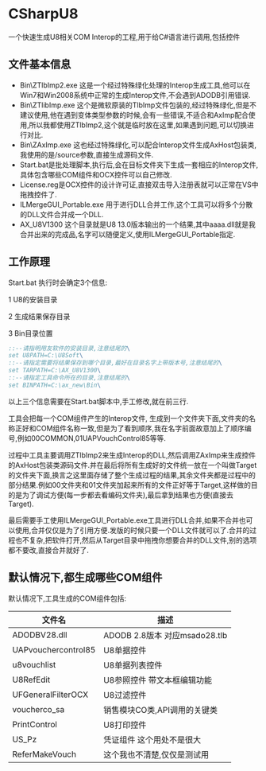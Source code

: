 # CSharpU8
一个快速生成U8相关COM Interop的工程,用于给C#语言进行调用,包括控件
## 文件基本信息
 - Bin\ZTlbImp2.exe 这是一个经过特殊绿化处理的Interop生成工具,他可以在Win7和Win2008系统中正常的生成Interop文件,不会遇到ADODB引用错误.
- Bin\ZTlibImp.exe 这个是微软原装的TlbImp文件包装的,经过特殊绿化,但是不建议使用,他在遇到变体类型参数的时候,会有一些错误,不适合和AxImp配合使用,所以我都使用ZTlbImp2,这个就是临时放在这里,如果遇到问题,可以切换进行对比.
 - Bin\ZAxImp.exe 这也经过特殊绿化,可以配合Interop文件生成AxHost包装类,我使用的是/source参数,直接生成源码文件.
 - Start.bat是批处理脚本,执行后,会在目标文件夹下生成一套相应的Interop文件,具体包含哪些COM组件和OCX控件可以自己修改.
 - License.reg是OCX控件的设计许可证,直接双击导入注册表就可以正常在VS中拖拽控件了.
 - ILMergeGUI_Portable.exe 用于进行DLL合并工作,这个工具可以将多个分散的DLL文件合并成一个DLL.
 - AX_U8V1300 这个目录就是U8 13.0版本输出的一个结果,其中aaaa.dll就是我合并出来的完成品,名字可以随便定义,使用ILMergeGUI_Portable指定.
 ## 工作原理
 Start.bat 执行时会确定3个信息:
 
 1 U8的安装目录
 
 2 生成结果保存目录
 
 3 Bin目录位置
 
 ```bat
::--请指明用友软件的安装目录,注意结尾的\
set U8PATH=C:\U8Soft\
::--请指定需要将结果保存到哪个目录,最好在目录名字上带版本号,注意结尾的\
set TARPATH=C:\AX_U8V1300\
::--请指定工具命令所在的目录,注意结尾的\
set BINPATH=C:\ax_new\Bin\
 ```
 
 以上三个信息需要在Start.bat脚本中,手工修改,就在前三行.
 
工具会把每一个COM组件产生的Interop文件, 生成到一个文件夹下面,文件夹的名称正好和COM组件名称一致,但是为了看到顺序,我在名字前面故意加上了顺序编号,例如00COMMON,01UAPVouchControl85等等.
 
 过程中工具主要调用ZTlbImp2来生成Interop的DLL,然后调用ZAxImp来生成控件的AxHost包装类源码文件.并在最后将所有生成好的文件统一放在一个叫做Target的文件夹下面,换言之这里面存储了整个生成过程的结果,其余文件夹都是过程中的部分结果.例如00文件夹和01文件夹加起来所有的文件正好等于Target,这样做的目的是为了调试方便(每一步都去看编码文件夹),最后拿到结果也方便(直接去Target).
 
 最后需要手工使用ILMergeGUI_Portable.exe工具进行DLL合并,如果不合并也可以使用,合并仅仅是为了引用方便.发版的时候只要一个DLL文件就可以了.合并的过程也不复杂,把软件打开,然后从Target目录中拖拽你想要合并的DLL文件,别的选项都不要改,直接合并就好了.
 
 ## 默认情况下,都生成哪些COM组件
 默认情况下,工具生成的COM组件包括:
 
| 文件名 | 描述 |
| -------- |-------- |
|ADODBV28.dll|ADODB 2.8版本 对应msado28.tlb|
|UAPvouchercontrol85| U8单据控件|
|u8vouchlist| U8单据列表控件|
|U8RefEdit| U8参照控件 带文本框编辑功能|
|UFGeneralFilterOCX|  U8过滤控件|
|voucherco_sa|销售模块CO类,API调用的关键类|
| PrintControl|U8打印控件|
|US_Pz|凭证组件 这个用处不是很大|
|ReferMakeVouch|这个我也不清楚,仅仅是测试用|
 
 
